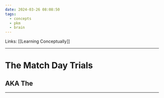 ```yaml
---
date: 2024-03-26 08:08:50
tags:
  - concepts
  - pkm
  - brain
---
```

Links: [[Learning Conceptually]]

---
# The Match Day Trials 
## AKA The 

---
